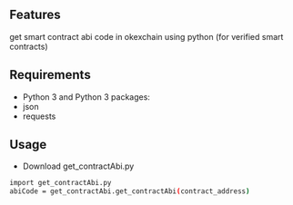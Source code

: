 ## Features
get smart contract abi code in okexchain using python (for verified smart contracts)



## Requirements

- Python 3 and Python 3 packages:
- json
- requests

## Usage
- Download get_contractAbi.py


```sh
import get_contractAbi.py
abiCode = get_contractAbi.get_contractAbi(contract_address)

```
